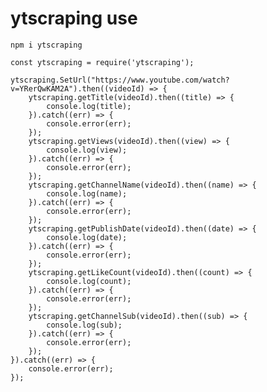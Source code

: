 # ytscraping use
 
 ```npm i ytscraping```

```
const ytscraping = require('ytscraping');

ytscraping.SetUrl("https://www.youtube.com/watch?v=YRerQwKAM2A").then((videoId) => {
    ytscraping.getTitle(videoId).then((title) => {
        console.log(title);
    }).catch((err) => {
        console.error(err);
    });
    ytscraping.getViews(videoId).then((view) => {
        console.log(view);
    }).catch((err) => {
        console.error(err);
    });
    ytscraping.getChannelName(videoId).then((name) => {
        console.log(name);
    }).catch((err) => {
        console.error(err);
    });
    ytscraping.getPublishDate(videoId).then((date) => {
        console.log(date);
    }).catch((err) => {
        console.error(err);
    });
    ytscraping.getLikeCount(videoId).then((count) => {
        console.log(count);
    }).catch((err) => {
        console.error(err);
    });
    ytscraping.getChannelSub(videoId).then((sub) => {
        console.log(sub);
    }).catch((err) => {
        console.error(err);
    });
}).catch((err) => {
    console.error(err);
});
```
